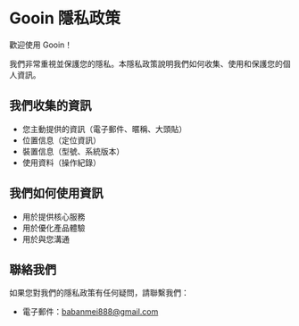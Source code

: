 # Gooin 隱私政策

歡迎使用 Gooin！

我們非常重視並保護您的隱私。本隱私政策說明我們如何收集、使用和保護您的個人資訊。

## 我們收集的資訊
- 您主動提供的資訊（電子郵件、暱稱、大頭貼）
- 位置信息（定位資訊）
- 裝置信息（型號、系統版本）
- 使用資料（操作紀錄）

## 我們如何使用資訊
- 用於提供核心服務
- 用於優化產品體驗
- 用於與您溝通

## 聯絡我們
如果您對我們的隱私政策有任何疑問，請聯繫我們：

- 電子郵件：babanmei888@gmail.com
